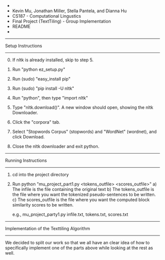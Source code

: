 *
* Kevin Mu, Jonathan Miller, Stella Pantela, and Dianna Hu
* CS187 - Computational Lingustics
* Final Project (TextTiling) - Group Implementation
* README
*

---- -- - - - - -  -   -
Setup Instructions
---- -- - - - - -  -   -
0) If nltk is already installed, skip to step 5.

1) Run "python ez_setup.py"
2) Run (sudo) "easy_install pip"
3) Run (sudo) "pip install -U nltk"
4) Run "python", then type "import nltk"
5) Type "nltk.download()". A new window should open,
   showing the nltk Downloader.
6) Click the "corpora" tab.
7) Select "Stopwords Corpus" (stopwords) 
   and "WordNet" (wordnet), and click Download.
8) Close the nltk downloader and exit python.


---- -- - - - - -  -   -
Running Instructions
---- -- - - - - -  -   -
1) cd into the project directory
2) Run python "mu_project_part1.py <infile> <tokens_outfile> <scores_outfile>"
    a) The infile is the file containing the original text
    b) The tokens_outfile is the file where you want the tokenized 
       pseudo-sentences to be written.
    c) The scores_outfile is the file where you want the computed 
       block similarity scores to be written.

    e.g., mu_project_party1.py infile.txt, tokens.txt, scores.txt


---- -- - - - - -  -   -
Implementation of the Texttiling Algorithm
---- -- - - - - -  -   -
We decided to split our work so that we all have an clear idea of how 
to specifically implement one of the parts above while looking at the 
rest as well. 
